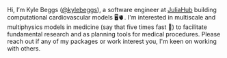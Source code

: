 Hi, I’m Kyle Beggs ([@kylebeggs](https://github.com/kylebeggs)), a software engineer at [JuliaHub](https://juliahub.com/) building computational cardiovascular models 🖥️🫀. I'm interested in multiscale and multiphysics models in medicine (say that five times fast 🤣) to facilitate fundamental research and as planning tools for medical procedures. Please reach out if any of my packages or work interest you, I'm keen on working with others.

<!---
kylebeggs/kylebeggs is a ✨ special ✨ repository because its `README.md` (this file) appears on your GitHub profile.
You can click the Preview link to take a look at your changes.
--->
